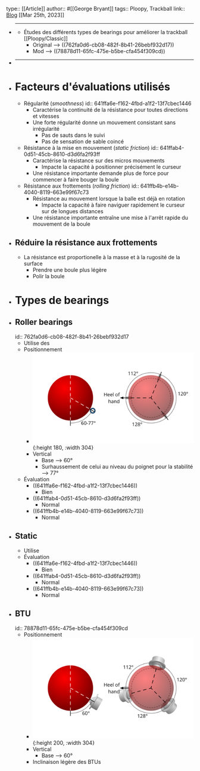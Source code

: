 type:: [[Article]]
author:: #[[George Bryant]]
tags:: Ploopy, Trackball
link:: [Blog](https://www.gbryant.co.uk/posts/2021-02-15_ploopy-trackball/post.html)
[[Mar 25th, 2023]]

- ***
	- Études des différents types de bearings pour améliorer la trackball [[Ploopy/Classic]]
		- Original --> ((762fa0d6-cb08-482f-8b41-26bebf932d17))
		- Mod --> ((78878d11-65fc-475e-b5be-cfa454f309cd))
- ***
- # Facteurs d'évaluations utilisés
	- Régularité (*smoothness*)
	  id:: 641ffa6e-f162-4fbd-a1f2-13f7cbec1446
		- Caractérise la continuité de la résistance pour toutes directions et vitesses
		- Une forte régularité donne un mouvement consistant sans irrégularité
			- Pas de sauts dans le suivi
			- Pas de sensation de sable coincé
	- Résistance à la mise en mouvement (*static friction*)
	  id:: 641ffab4-0d51-45cb-8610-d3d6fa2f93ff
		- Caractérise la résistance sur des micros mouvements
			- Impacte la capacité à positionner précisément le curseur
		- Une résistance importante demande plus de force pour commencer à faire bouger la boule
	- Résistance aux frottements (*rolling friction*)
	  id:: 641ffb4b-e14b-4040-8119-663e99f67c73
		- Résistance au mouvement lorsque la balle est déjà en rotation
			- Impacte la capacité à faire naviguer rapidement le curseur sur de longues distances
		- Une résistance importante entraîne une mise à l'arrêt rapide du mouvement de la boule
- ## Réduire la résistance aux frottements
	- La résistance est proportionelle à la masse et à la rugosité de la surface
		- Prendre une boule plus légère
		- Polir la boule
- # Types de bearings
- ## Roller bearings
  id:: 762fa0d6-cb08-482f-8b41-26bebf932d17
	- Utilise des
	- Positionnement
		- ![Roller_bearings_agencement.png](../assets/Roller_bearings_agencement_1679773909456_0.png){:height 180, :width 304}
		- Vertical
			- Base --> 60°
			- Surhaussement de celui au niveau du poignet pour la stabilité --> 77°
	- Évaluation
		- ((641ffa6e-f162-4fbd-a1f2-13f7cbec1446))
			- Bien
		- ((641ffab4-0d51-45cb-8610-d3d6fa2f93ff))
			- Normal
		- ((641ffb4b-e14b-4040-8119-663e99f67c73))
			- Normal
- ## Static
	- Utilise
	- Évaluation
		- ((641ffa6e-f162-4fbd-a1f2-13f7cbec1446))
			- Bien
		- ((641ffab4-0d51-45cb-8610-d3d6fa2f93ff))
			- Normal
		- ((641ffb4b-e14b-4040-8119-663e99f67c73))
			- Normal
- ## BTU
  id:: 78878d11-65fc-475e-b5be-cfa454f309cd
	- Positionnement
		- ![BTU_bearings_agencement.png](../assets/BTU_bearings_agencement_1679774067146_0.png){:height 200, :width 304}
		- Vertical
			- Base --> 60°
		- Inclinaison légère des BTUs